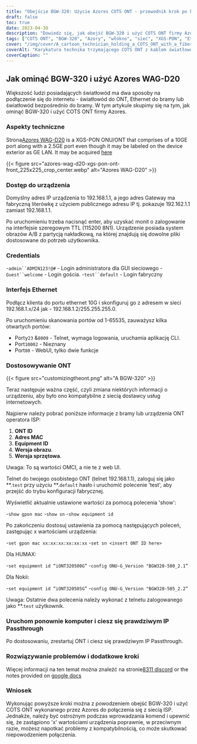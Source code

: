 ```yaml
---
title: "Obejście BGW-320: Użycie Azores COTS ONT - przewodnik krok po kroku"
draft: false
toc: true
date: 2023-04-30
description: "Dowiedz się, jak obejść BGW-320 i użyć COTS ONT firmy Azores, aby połączyć się z siecią ISP za pomocą tego łatwego do wykonania przewodnika."
tags: ["COTS ONT", "BGW-320", "Azory", "włókno", "sieć", "XGS-PON", "Ethernet", "Przełączanie IP", "dostosowanie", "ISP", "mieć identyfikator", "Adres MAC", "identyfikator sprzętu", "wersja obrazu", "wersja sprzętowa", "telnet", "Aplikacja CLI", "internetowy GUI", "tryb konfiguracji fabrycznej", "kwestie kompatybilności"]
cover: "/img/cover/A_cartoon_technician_holding_a_COTS_ONT_with_a_fiber_cable.png"
coverAlt: "Karykatura technika trzymającego COTS ONT z kablem światłowodowym w tle."
coverCaption: ""
---
```


## Jak ominąć BGW-320 i użyć Azores WAG-D20

Większość ludzi posiadających światłowód ma dwa sposoby na podłączenie się do internetu - światłowód do ONT, Ethernet do bramy lub światłowód bezpośrednio do bramy. W tym artykule skupimy się na tym, jak ominąć BGW-320 i użyć COTS ONT firmy Azores.

### Aspekty techniczne

Strona[Azores WAG-D20](https://cdn.shopifycdn.net/s/files/1/0280/5153/8029/files/Azores_Product_Specification_-_WAG-D20_v0.6.pdf?v=1604914153) is a XGS-PON ONU/ONT that comprises of a 10GE port along with a 2.5GE port even though it may be labeled on the device exterior as GE LAN. It may be acquired [here](https://www.balticnetworks.com/products/azores-1x-10gbe-1x-2-5gbe-intel-based-xgspon-ont)

{{< figure src="azores-wag-d20-xgs-pon-ont-front_225x225_crop_center.webp" alt="Azores WAG-D20" >}}

### Dostęp do urządzenia

Domyślny adres IP urządzenia to 192.168.1.1, a jego adres Gateway ma fabryczną literówkę z użyciem publicznego adresu IP tj. pokazuje 192.162.1.1 zamiast 192.168.1.1.

Po uruchomieniu trzeba nacisnąć enter, aby uzyskać monit o zalogowanie na interfejsie szeregowym TTL (115200 8N1). Urządzenie posiada system obrazów A/B z partycją nakładkową, na której znajdują się dowolne pliki dostosowane do potrzeb użytkownika.
 
### Credentials

-`admin``ADMIN123!@#` - Login administratora dla GUI sieciowego
-`Guest``welcome` - Login gościa.
-`test``default` - Login fabryczny

### Interfejs Ethernet

Podłącz klienta do portu ethernet 10G i skonfiguruj go z adresem w sieci 192.168.1.x/24 jak - 192.168.1.2/255.255.255.0.

Po uruchomieniu skanowania portów od 1-65535, zauważysz kilka otwartych portów:

- Porty`23` &`8009` - Telnet, wymaga logowania, uruchamia aplikację CLI.
- Port`10002` - Nieznany
- Port`80` - WebUI, tylko dwie funkcje

### Dostosowywanie ONT

{{< figure src="customizingtheont.png" alt="A BGW-320" >}}

Teraz następuje ważna część, czyli zmiana niektórych informacji o urządzeniu, aby było ono kompatybilne z siecią dostawcy usług internetowych.

Najpierw należy pobrać poniższe informacje z bramy lub urządzenia ONT operatora ISP:

1. **ONT ID**
2. **Adres MAC**
3. **Equipment ID**
4. **Wersja obrazu**.
5. **Wersja sprzętowa**.

Uwaga: To są wartości OMCI, a nie te z web UI.

Telnet do twojego osobistego ONT (telnet 192.168.1.1), zaloguj się jako **.`test` przy użyciu **.`default` hasło i uruchomić polecenie 'test', aby przejść do trybu konfiguracji fabrycznej.

Wyświetlić aktualnie ustawione wartości za pomocą polecenia 'show':

-`show gpon mac`
-`show sn`
-`show equipment id`

Po zakończeniu dostosuj ustawienia za pomocą następujących poleceń, zastępując x wartościami urządzenia:

-`set gpon mac xx:xx:xx:xx:xx:xx`
-`set sn <insert ONT ID here>`

Dla HUMAX:

-`set equipment id “iONT320500G”`
-`config ONU-G_Version "BGW320-500_2.1”`

Dla Nokii:

-`set equipment id “iONT320505G”`
-`config ONU-G_Version "BGW320-505_2.2”`

Uwaga: Ostatnie dwa polecenia należy wykonać z telnetu zalogowanego jako **.`test` użytkownik.

### Uruchom ponownie komputer i ciesz się prawdziwym IP Passthrough

Po dostosowaniu, zrestartuj ONT i ciesz się prawdziwym IP Passthrough.

### Rozwiązywanie problemów i dodatkowe kroki
Więcej informacji na ten temat można znaleźć na stronie[8311 discord](https://discord.gg/XbTWBbSG4p) or the notes provided on [google docs](https://docs.google.com/document/d/13gucfDOf8X9ptkj5BOg12V0xcqqDZDnvROJpW5CIpJ4/)

### Wniosek

Wykonując powyższe kroki można z powodzeniem obejść BGW-320 i użyć COTS ONT wykonanego przez Azores do połączenia się z siecią ISP. Jednakże, należy być ostrożnym podczas wprowadzania komend i upewnić się, że zastąpiono 'x' wartościami urządzenia poprawnie, w przeciwnym razie, możesz napotkać problemy z kompatybilnością, co może skutkować niepowodzeniem połączenia.


